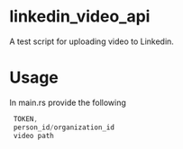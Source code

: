 # linkedin_video_api

A test script for uploading video to Linkedin. 
# Usage
In main.rs provide  the following
```rust
 TOKEN,
 person_id/organization_id
 video path
```
